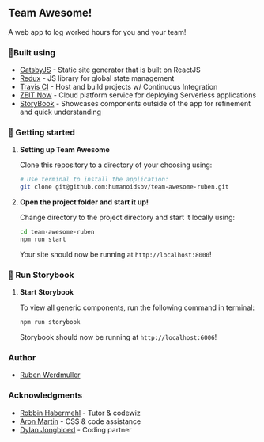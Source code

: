 ## Team Awesome!

A web app to log worked hours for you and your team!

### 🎨Built using

- [GatsbyJS](https://github.com/gatsbyjs/gatsby) - Static site generator that is built on ReactJS
- [Redux](https://redux.js.org/) - JS library for global state management
- [Travis CI](https://travis-ci.org/) - Host and build projects w/ Continuous Integration
- [ZEIT Now](https://zeit.co/now) - Cloud platform service for deploying Serverless applications
- [StoryBook](https://github.com/storybooks/storybook) - Showcases components outside of the app for refinement and quick understanding

### 💪 Getting started

1.  **Setting up Team Awesome**

    Clone this repository to a directory of your choosing using:

    ```sh
    # Use terminal to install the application:
    git clone git@github.com:humanoidsbv/team-awesome-ruben.git
    ```

1.  **Open the project folder and start it up!**

    Change directory to the project directory and start it locally using:

    ```sh
    cd team-awesome-ruben
    npm run start
    ```

    Your site should now be running at `http://localhost:8000`!

### 👀 Run Storybook

1.  **Start Storybook**

    To view all generic components, run the following command in terminal:

    ```sh
    npm run storybook
    ```

    Storybook should now be running at `http://localhost:6006`!

### Author

- [Ruben Werdmuller](https://github.com/rubenwerdmuller)

### Acknowledgments

- [Robbin Habermehl](https://github.com/RobbinHabermehl) - Tutor & codewiz
- [Aron Martin](http://www.aronmartin.com) - CSS & code assistance
- [Dylan Jongbloed](https://github.com/dylanjongbloed) - Coding partner
